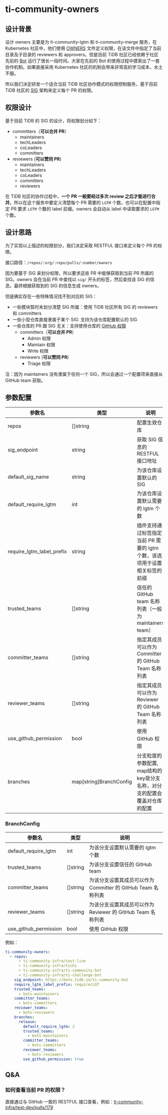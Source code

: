 # ti-community-owners

## 设计背景

设计 owners 主要是为 ti-community-lgtm 和 ti-community-merge 服务，在 Kubernetes 社区中，他们使用 [OWNERS](https://github.com/kubernetes/test-infra/blob/master/OWNERS) 文件定义权限，在该文件中指定了当前目录及子目录的 reviewers 和 approvers。但是目前 TiDB 社区已经依赖于社区先前的 [Bot](https://github.com/pingcap-incubator/cherry-bot) 运行了很长一段时间。大家在先前的 Bot 的使用过程中摸索出了一套协作机制。如果直接采用 Kubernetes 社区的机制会带来非常高的学习成本，水土不服。

所以我们决定研发一个适合当前 TiDB 社区协作模式的权限控制服务，基于目前 TiDB 社区的 [SIG](https://github.com/pingcap/community) 架构来定义每个 PR 的权限。

## 权限设计

基于目前 TiDB 的 SIG 的设计，将权限划分如下：

- committers（**可以合并 PR**）
  - maintainers
  - techLeaders
  - coLeaders
  - committers
- reviewers (**可以赞同 PR**)
  - maintainers
  - techLeaders
  - coLeaders
  - committers
  - reviewers

在 TiDB 社区的协作过程中，**一个 PR 一般要经过多次 review 之后才能进行合并**。所以在这个服务中要定义清楚每个 PR 需要的 `LGTM` 个数。也可以在配置中指定 PR 要求 `LGTM` 个数的 label 前缀。owners 会自动从 label 中读取要求的 `LGTM` 个数。

## 设计思路

为了实现以上描述的权限划分，我们决定采取 RESTFUL 接口来定义每个 PR 的权限。

接口路径：`/repos/:org/:repo/pulls/:number/owners`

因为要基于 SIG 来划分权限，所以要求这些 PR 中能够获取到当前 PR 所属的 SIG。owners 会在当前 PR 中查找以 `sig/` 开头的标签，然后查找该 SIG 的信息。最终根据获取到的 SIG 的信息生成 owners。

但是确实存在一些特殊情况找不到对应的 SIG：
- 一些模块暂时未划分清楚 SIG 所属：使用 TiDB 社区所有 SIG 的 reviewers 和 committers
- 一些小型仓库直接隶属于某个 SIG: 支持为该仓库配置默认的 SIG
- 一些仓库的 PR 跟 SIG 无关：支持使用仓库的 [GitHub 权限](https://docs.github.com/en/organizations/managing-access-to-your-organizations-repositories/repository-permission-levels-for-an-organization)
  - committers（**可以合并 PR**）
    - Admin 权限
    - Maintain 权限
    - Write 权限
  - reviewers (**可以赞同 PR**)
    - Triage 权限

注：因为 maintainers 没有隶属于任何一个 SIG，所以会通过一个配置项来直接从 GitHub team 获取。

## 参数配置

| 参数名                    | 类型                    | 说明                                                                       |
|---------------------------|-------------------------|----------------------------------------------------------------------------|
| repos                     | []string                | 配置生效仓库                                                               |
| sig_endpoint              | string                  | 获取 SIG 信息的 RESTFUL 接口地址                                           |
| default_sig_name          | string                  | 为该仓库设置默认的 SIG                                                     |
| default_require_lgtm      | int                     | 为该仓库设置默认需要的 lgtm 个数                                           |
| require_lgtm_label_prefix | string                  | 插件支持通过标签指定当前 PR 需要的 lgtm 个数，该选项用于设置相关标签的前缀 |
| trusted_teams             | []string                | 信任的 GitHub team 名称列表（一般为 maintainers team）                     |
| committer_teams           | []string                | 指定其成员可以作为 Committer 的 GitHub Team 名称列表                       |
| reviewer_teams            | []string                | 指定其成员可以作为 Reviewer 的 GitHub Team 名称列表                        |
| use_github_permission     | bool                    | 使用 GitHub 权限                                                           |
| branches                  | map[string]BranchConfig | 分支粒度的参数配置, map结构的key是分支名称，对分支的配置会覆盖对仓库的配置 |

### BranchConfig

| 参数名                | 类型     | 说明                                                         |
|-----------------------|----------|--------------------------------------------------------------|
| default_require_lgtm  | int      | 为该分支设置默认需要的 lgtm 个数                             |
| trusted_teams         | []string | 为该分支设置信任的 GitHub team                               |
| committer_teams       | []string | 为该分支设置其成员可以作为 Committer 的 GitHub Team 名称列表 |
| reviewer_teams        | []string | 为该分支设置其成员可以作为 Reviewer 的 GitHub Team 名称列表  |
| use_github_permission | bool     | 使用 GitHub 权限                                             |

例如：

```yml
ti-community-owners:
  - repos:
      - ti-community-infra/test-live
      - ti-community-infra/tichi
      - ti-community-infra/ti-community-bot
      - ti-community-infra/ti-challenge-bot
    sig_endpoint: https://bots.tidb.io/ti-community-bot
    require_lgtm_label_prefix: require/LGT
    trusted_teams:
      - bots-maintainers
    committer_teams:
      - bots-committers
    reviewer_teams:
      - bots-reviewers
    branches:
      release:
        default_require_lgtm: 2
        trusted_teams:
          - bots-maintainers
        committer_teams:
          - bots-committers
        reviewer_teams:
          - bots-reviewers
        use_github_permission: true
```

## Q&A

### 如何查看当前 PR 的权限？

直接通过与 GitHub 一致的 RESTFUL 接口查看，例如：[ti-community-infra/test-dev/pulls/179](https://prow.tidb.io/ti-community-owners/repos/ti-community-infra/test-dev/pulls/179/owners)
